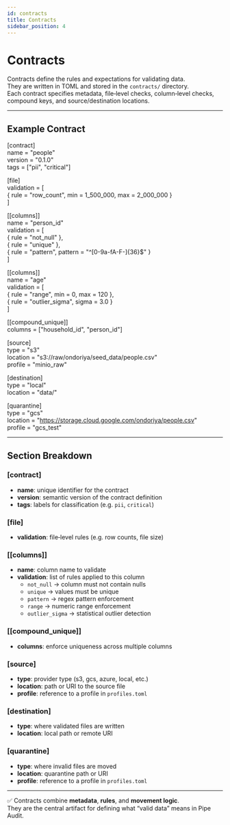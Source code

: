 ```yaml
---
id: contracts
title: Contracts
sidebar_position: 4
---
```


# Contracts

Contracts define the rules and expectations for validating data.  
They are written in TOML and stored in the `contracts/` directory.  
Each contract specifies metadata, file‑level checks, column‑level checks, compound keys, and source/destination locations.

---

## Example Contract

[contract]  
name = "people"  
version = "0.1.0"  
tags = ["pii", "critical"]  

[file]  
validation = [  
  { rule = "row_count", min = 1_500_000, max = 2_000_000 }  
]  

[[columns]]  
name = "person_id"  
validation = [  
  { rule = "not_null" },  
  { rule = "unique" },  
  { rule = "pattern", pattern = "^[0-9a-fA-F-]{36}$" }  
]  

[[columns]]  
name = "age"  
validation = [  
  { rule = "range", min = 0, max = 120 },  
  { rule = "outlier_sigma", sigma = 3.0 }  
]  

[[compound_unique]]  
columns = ["household_id", "person_id"]  

[source]  
type = "s3"  
location = "s3://raw/ondoriya/seed_data/people.csv"  
profile = "minio_raw"  

[destination]  
type = "local"  
location = "data/"  

[quarantine]  
type = "gcs"  
location = "https://storage.cloud.google.com/ondoriya/people.csv"  
profile = "gcs_test"  

---

## Section Breakdown

### [contract]
- **name**: unique identifier for the contract  
- **version**: semantic version of the contract definition  
- **tags**: labels for classification (e.g. `pii`, `critical`)  

### [file]
- **validation**: file‑level rules (e.g. row counts, file size)  

### [[columns]]
- **name**: column name to validate  
- **validation**: list of rules applied to this column  
  - `not_null` → column must not contain nulls  
  - `unique` → values must be unique  
  - `pattern` → regex pattern enforcement  
  - `range` → numeric range enforcement  
  - `outlier_sigma` → statistical outlier detection  

### [[compound_unique]]
- **columns**: enforce uniqueness across multiple columns  

### [source]
- **type**: provider type (s3, gcs, azure, local, etc.)  
- **location**: path or URI to the source file  
- **profile**: reference to a profile in `profiles.toml`  

### [destination]
- **type**: where validated files are written  
- **location**: local path or remote URI  

### [quarantine]
- **type**: where invalid files are moved  
- **location**: quarantine path or URI  
- **profile**: reference to a profile in `profiles.toml`  

---

✅ Contracts combine **metadata**, **rules**, and **movement logic**.  
They are the central artifact for defining what “valid data” means in Pipe Audit.
